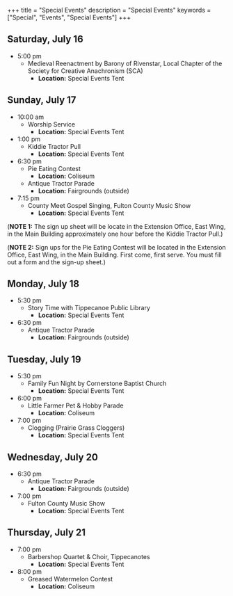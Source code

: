 +++
title = "Special Events"
description = "Special Events"
keywords = ["Special", "Events", "Special Events"]
+++

## Saturday, July 16
* 5:00 pm
    - Medieval Reenactment by Barony of Rivenstar, Local Chapter of the Society for Creative Anachronism (SCA)  
        + **Location:** Special Events Tent

## Sunday, July 17
* 10:00 am
    - Worship Service
        + **Location:** Special Events Tent
* 1:00 pm
    - Kiddie Tractor Pull
        + **Location:** Special Events Tent
* 6:30 pm
    - Pie Eating Contest
        + **Location:** Coliseum
    - Antique Tractor Parade
        + **Location:** Fairgrounds (outside)
* 7:15 pm
    - County Meet Gospel Singing, Fulton County Music Show 
        + **Location:** Special Events Tent


(**NOTE 1:** The sign up sheet will be locate in the Extension Office, East Wing, in the Main Building approximately one hour before the Kiddie Tractor Pull.)

(**NOTE 2:** Sign ups for the Pie Eating Contest will be located in the Extension Office, East Wing, in the Main Building. First come, first serve. You must fill out a form and the sign-up sheet.)


## Monday, July 18
* 5:30 pm
    - Story Time with Tippecanoe Public Library
        + **Location:** Special Events Tent
* 6:30 pm
    - Antique Tractor Parade
        + **Location:** Fairgrounds (outside)


## Tuesday, July 19
* 5:30 pm
    - Family Fun Night by Cornerstone Baptist Church
        + **Location:** Special Events Tent
* 6:00 pm
    - Little Farmer Pet & Hobby Parade
        + **Location:** Coliseum
* 7:00 pm
    - Clogging (Prairie Grass Cloggers)
        + **Location:** Special Events Tent


## Wednesday, July 20
* 6:30 pm
    - Antique Tractor Parade
        + **Location:** Fairgrounds (outside)
* 7:00 pm
    - Fulton County Music Show 
        + **Location:** Special Events Tent


## Thursday, July 21
* 7:00 pm
    - Barbershop Quartet & Choir, Tippecanotes
        + **Location:** Special Events Tent
* 8:00 pm
    - Greased Watermelon Contest
        + **Location:** Coliseum
